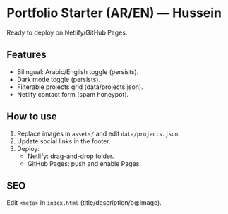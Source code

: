 # Portfolio Starter (AR/EN) — Hussein
Ready to deploy on Netlify/GitHub Pages.

## Features
- Bilingual: Arabic/English toggle (persists).
- Dark mode toggle (persists).
- Filterable projects grid (data/projects.json).
- Netlify contact form (spam honeypot).

## How to use
1. Replace images in `assets/` and edit `data/projects.json`.
2. Update social links in the footer.
3. Deploy:
   - Netlify: drag-and-drop folder.
   - GitHub Pages: push and enable Pages.

## SEO
Edit `<meta>` in `index.html` (title/description/og:image).
